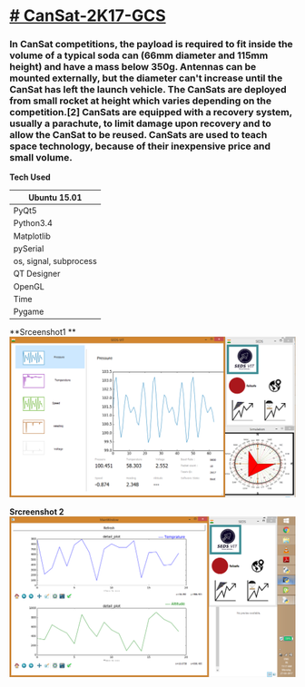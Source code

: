 

# [**# CanSat-2K17-GCS** ](https://github.com/deveshbajaj/CanSat-2K17-GCS)
### In CanSat competitions, the payload is required to fit inside the volume of a typical soda can (66mm diameter and 115mm height) and have a mass below 350g. Antennas can be mounted externally, but the diameter can&#39;t increase until the CanSat has left the launch vehicle. The CanSats are deployed from small rocket at height which varies depending on the competition.[2] CanSats are equipped with a recovery system, usually a parachute, to limit damage upon recovery and to allow the CanSat to be reused. CanSats are used to teach space technology, because of their inexpensive price and small volume.

**Tech Used**

| Ubuntu 15.01 |
| --- |
| PyQt5 |
| Python3.4 |
| Matplotlib |
| pySerial |
| os, signal, subprocess |
| QT Designer |
| OpenGL |
| Time |
| Pygame |


**Srceenshot1 **
![alt text](https://raw.githubusercontent.com/deveshbajaj/Device-Dreiver-For-Coustom-Hardware/master/Screenshot%20(46).png)


**Srcreenshot 2**
![alt text](https://raw.githubusercontent.com/deveshbajaj/Device-Dreiver-For-Coustom-Hardware/master/Screenshot%20(40).png)

